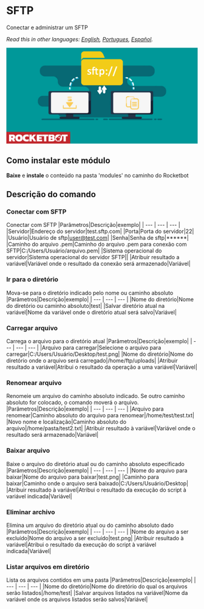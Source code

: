 # SFTP
  
Conectar e administrar um SFTP 

*Read this in other languages: [English](Manual_sftp.md), [Portugues](Manual_sftp.pr.md), [Español](Manual_sftp.es.md).*
  
![banner](imgs/Banner_sftp_.png)
## Como instalar este módulo
  
__Baixe__ e __instale__ o conteúdo na pasta 'modules' no caminho do Rocketbot  



## Descrição do comando

### Conectar com SFTP
  
Conectar com SFTP
|Parâmetros|Descrição|exemplo|
| --- | --- | --- |
|Servidor|Endereço do servidor|test.sftp.com|
|Porta|Porta do servidor|22|
|Usuário|Usuário de sftp|user@test.com|
|Senha|Senha de sftp|******|
|Caminho do arquivo .pem|Caminho do arquivo .pem para conexão com SFTP|C:/Users/Usuário/arquivo.pem|
|Sistema operacional do servidor|Sistema operacional do servidor SFTP||
|Atribuir resultado a variável|Variável onde o resultado da conexão será armazenado|Variável|

### Ir para o diretório
  
Mova-se para o diretório indicado pelo nome ou caminho absoluto
|Parâmetros|Descrição|exemplo|
| --- | --- | --- |
|Nome do diretório|Nome do diretório ou caminho absoluto|test|
|Salvar diretório atual na variável|Nome da variável onde o diretório atual será salvo|Variável|

### Carregar arquivo
  
Carrega o arquivo para o diretório atual
|Parâmetros|Descrição|exemplo|
| --- | --- | --- |
|Arquivo para carregar|Selecione o arquivo para carregar|C:/Users/Usuário/Desktop/test.png|
|Nome do diretório|Nome do diretório onde o arquivo será carregado|/home/ftp/uploads|
|Atribuir resultado a variável|Atribui o resultado da operação a uma variável|Variável|

### Renomear arquivo
  
Renomeie um arquivo do caminho absoluto indicado. Se outro caminho absoluto for colocado, o comando moverá o arquivo.
|Parâmetros|Descrição|exemplo|
| --- | --- | --- |
|Arquivo para renomear|Caminho absoluto do arquivo para renomear|/home/test/test.txt|
|Novo nome e localização|Caminho absoluto do arquivo|/home/pasta/test2.txt|
|Atribuir resultado à variável|Variável onde o resultado será armazenado|Variável|

### Baixar arquivo
  
Baixe o arquivo do diretório atual ou do caminho absoluto especificado
|Parâmetros|Descrição|exemplo|
| --- | --- | --- |
|Nome do arquivo para baixar|Nome do arquivo para baixar|test.png|
|Caminho para baixar|Caminho onde o arquivo será baixado|C:/Users/Usuário/Desktop|
|Atribuir resultado à variável|Atribui o resultado da execução do script à variável indicada|Variável|

### Eliminar archivo
  
Elimina um arquivo do diretório atual ou do caminho absoluto dado
|Parâmetros|Descrição|exemplo|
| --- | --- | --- |
|Nome do arquivo a ser excluído|Nome do arquivo a ser excluído|test.png|
|Atribuir resultado à variável|Atribui o resultado da execução do script à variável indicada|Variável|

### Listar arquivos em diretório
  
Lista os arquivos contidos em uma pasta
|Parâmetros|Descrição|exemplo|
| --- | --- | --- |
|Nome do diretório|Nome do diretório do qual os arquivos serão listados|/home/test|
|Salvar arquivos listados na variável|Nome da variável onde os arquivos listados serão salvos|Variável|
